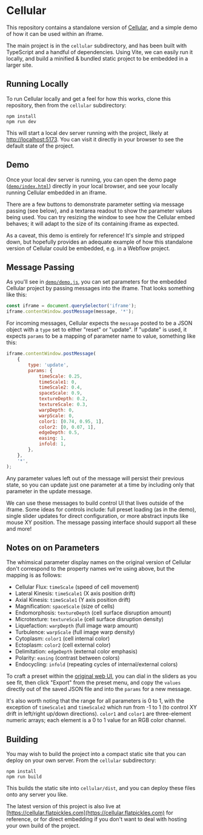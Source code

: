 # Cellular

This repository contains a standalone version of [Cellular](https://longitude.studio/Cellular), and a simple demo of how it can be used within an iframe.

The main project is in the `cellular` subdirectory, and has been built with TypeScript and a handful of dependencies. Using Vite, we can easily run it locally, and build a minified & bundled static project to be embedded in a larger site.

## Running Locally

To run Cellular locally and get a feel for how this works, clone this repository, then from the `cellular` subdirectory:

```
npm install
npm run dev
```

This will start a local dev server running with the project, likely at [http://localhost:5173](http://localhost:5173). You can visit it directly in your browser to see the default state of the project.

## Demo

Once your local dev server is running, you can open the demo page ([`demo/index.html`](./demo/index.html)) directly in your local browser, and see your locally running Cellular embedded in an iframe.

There are a few buttons to demonstrate parameter setting via message passing (see below), and a textarea readout to show the parameter values being used. You can try resizing the window to see how the Cellular embed behaves; it will adapt to the size of its containing iframe as expected.

As a caveat, this demo is entirely for reference! It's simple and stripped down, but hopefully provides an adequate example of how this standalone version of Cellular could be embedded, e.g. in a Webflow project.

## Message Passing

As you'll see in [`demo/demo.js`](./demo/demo.js), you can set parameters for the embedded Cellular project by passing messages into the iframe. That looks something like this:

```js
const iframe = document.querySelector('iframe');
iframe.contentWindow.postMessage(message, '*');
```

For incoming messages, Cellular expects the `message` posted to be a JSON object with a `type` set to either "reset" or "update". If "update" is used, it expects `params` to be a mapping of parameter name to value, something like this:

```js
iframe.contentWindow.postMessage(
    {
        type: 'update',
        params: {
            timeScale: 0.25,
            timeScale1: 0,
            timeScale2: 0.4,
            spaceScale: 0.9,
            textureDepth: 0.2,
            textureScale: 0.3,
            warpDepth: 0,
            warpScale: 0,
            color1: [0.74, 0.95, 1],
            color2: [0, 0.07, 1],
            edgeDepth: 0.5,
            easing: 1,
            infold: 1,
        },
    },
    '*',
);
```

Any parameter values left out of the message will persist their previous state, so you can update just one parameter at a time by including only that parameter in the update message.

We can use these messages to build control UI that lives outside of the iframe. Some ideas for controls include: full preset loading (as in the demo), single slider updates for direct configuration, or more abstract inputs like mouse XY position. The message passing interface should support all these and more!

## Notes on on Parameters

The whimsical parameter display names on the original version of Cellular don't correspond to the property names we're using above, but the mapping is as follows:

-   Cellular Flux: `timeScale` (speed of cell movement)
-   Lateral Kinesis: `timeScale1` (X axis position drift)
-   Axial Kinesis: `timeScale1` (Y axis position drift)
-   Magnification: `spaceScale` (size of cells)
-   Endomorphosis: `textureDepth` (cell surface disruption amount)
-   Microtexture: `textureScale` (cell surface disruption density)
-   Liquefaction: `warpDepth` (full image warp amount)
-   Turbulence: `warpScale` (full image warp density)
-   Cytoplasm: `color1` (cell internal color)
-   Ectoplasm: `color2` (cell external color)
-   Delimitation: `edgeDepth` (external color emphasis)
-   Polarity: `easing` (contrast between colors)
-   Endocycling: `infold` (repeating cycles of internal/external colors)

To craft a preset within the [original web UI](https://longitude.studio/Cellular), you can dial in the sliders as you see fit, then click "Export" from the preset menu, and copy the `values` directly out of the saved JSON file and into the `params` for a new message.

It's also worth noting that the range for all parameters is 0 to 1, with the exception of `timeScale1` and `timeScale2` which run from -1 to 1 (to control XY drift in left/right up/down directions). `color1` and `color1` are three-element numeric arrays; each element is a 0 to 1 value for an RGB color channel.

## Building

You may wish to build the project into a compact static site that you can deploy on your own server. From the `cellular` subdirectory:

```
npm install
npm run build
```

This builds the static site into `cellular/dist`, and you can deploy these files onto any server you like.

The latest version of this project is also live at [https://cellular.flatpickles.com](https://cellular.flatpickles.com) for reference, or for direct embedding if you don't want to deal with hosting your own build of the project.
